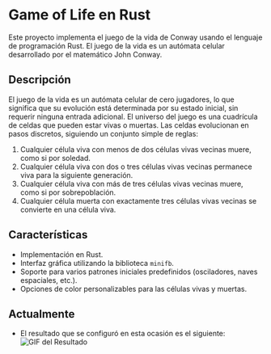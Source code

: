 # Game of Life en Rust

Este proyecto implementa el juego de la vida de Conway usando el lenguaje de programación Rust. El juego de la vida es un autómata celular desarrollado por el matemático John Conway.

## Descripción

El juego de la vida es un autómata celular de cero jugadores, lo que significa que su evolución está determinada por su estado inicial, sin requerir ninguna entrada adicional. El universo del juego es una cuadrícula de celdas que pueden estar vivas o muertas. Las celdas evolucionan en pasos discretos, siguiendo un conjunto simple de reglas:

1. Cualquier célula viva con menos de dos células vivas vecinas muere, como si por soledad.
2. Cualquier célula viva con dos o tres células vivas vecinas permanece viva para la siguiente generación.
3. Cualquier célula viva con más de tres células vivas vecinas muere, como si por sobrepoblación.
4. Cualquier célula muerta con exactamente tres células vivas vecinas se convierte en una célula viva.

## Características

- Implementación en Rust.
- Interfaz gráfica utilizando la biblioteca `minifb`.
- Soporte para varios patrones iniciales predefinidos (osciladores, naves espaciales, etc.).
- Opciones de color personalizables para las células vivas y muertas.

## Actualmente
- El resultado que se configuró en esta ocasión es el siguiente:
![GIF del Resultado](https://github.com/Fabiola-cc/Conways-Game-Of-Life/blob/main/Lab2_output.gif)
